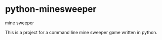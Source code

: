# python-minesweeper
mine sweeper

This is a project for a command line mine sweeper game written in python.
